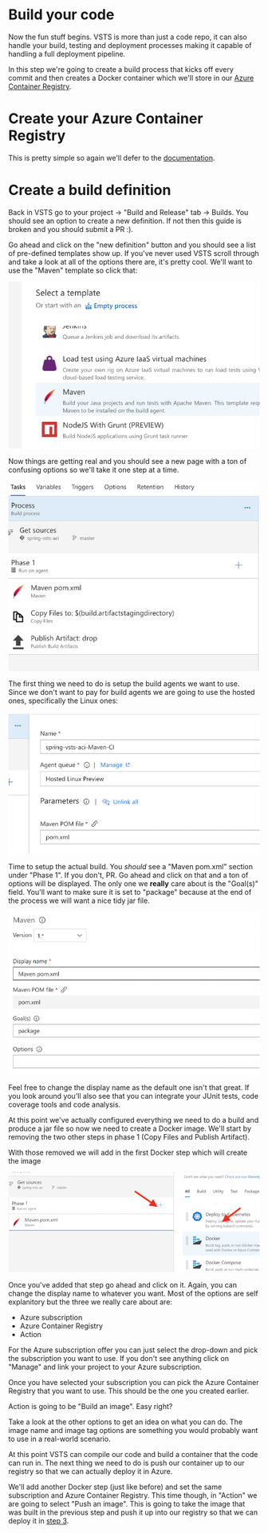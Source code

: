 # Build your code

Now the fun stuff begins. VSTS is more than just a code repo, it can also handle your build, testing and deployment processes making it capable of handling a full deployment pipeline.

In this step we're going to create a build process that kicks off every commit and then creates a Docker container which we'll store in our [Azure Container Registry](https://docs.microsoft.com/en-us/azure/container-registry/).

# Create your Azure Container Registry

This is pretty simple so again we'll defer to the [documentation](https://docs.microsoft.com/en-us/azure/container-registry/container-registry-get-started-portal).

# Create a build definition

Back in VSTS go to your project -> "Build and Release" tab -> Builds. You should see an option to create a new definition. If not then this guide is broken and you should submit a PR :).

Go ahead and click on the "new definition" button and you should see a list of pre-defined templates show up. If you've never used VSTS scroll through and take a look at all of the options there are, it's pretty cool. We'll want to use the "Maven" template so click that:


![alt text](img/step2/mvn-template.png "mvn template")


Now things are getting real and you should see a new page with a ton of confusing options so we'll take it one step at a time.


![alt text](img/step2/process.png "process")


 The first thing we need to do is setup the build agents we want to use. Since we don't want to pay for build agents we are going to use the hosted ones, specifically the Linux ones:


![alt text](img/step2/linux-agents.png "linux agents")


Time to setup the actual build. You *should* see a "Maven pom.xml" section under "Phase 1". If you don't, PR. Go ahead and click on that and a ton of options will be displayed. The only one we **really** care about is the "Goal(s)" field. You'll want to make sure it is set to "package" because at the end of the process we will want a nice tidy jar file.

![alt text](img/step2/mvn-options.png "mvn options")

Feel free to change the display name as the default one isn't that great. If you look around you'll also see that you can integrate your JUnit tests, code coverage tools and code analysis. 

At this point we've actually configured everything we need to do a build and produce a jar file so now we need to create a Docker image. We'll start by removing the two other steps in phase 1 (Copy Files and Publish Artifact).


With those removed we will add in the first Docker step which will create the image

![alt text](img/step2/docker1.png "docker step one")

Once you've added that step go ahead and click on it. Again, you can change the display name to whatever you want. Most of the options are self explanitory but the three we really care about are:

* Azure subscription
* Azure Container Registry
* Action

For the Azure subscription offer you can just select the drop-down and pick the subscription you want to use. If you don't see anything click on "Manage" and link your project to your Azure subscription.

Once you have selected your subscription you can pick the Azure Container Registry that you want to use. This should be the one you created earlier.

Action is going to be "Build an image". Easy right?

Take a look at the other options to get an idea on what you can do. The image name and image tag options are something you would probably want to use in a real-world scenario.

At this point VSTS can compile our code and build a container that the code can run in. The next thing we need to do is push our container up to our registry so that we can actually deploy it in Azure.

We'll add another Docker step (just like before) and set the same subscription and Azure Container Registry. This time though, in "Action" we are going to select "Push an image". This is going to take the image that was built in the previous step and push it up into our registry so that we can deploy it in [step 3](step3.md).